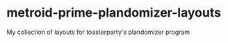 # metroid-prime-plandomizer-layouts
My collection of layouts for toasterparty's plandomizer program
